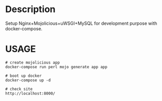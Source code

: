 # Description

Setup Nginx+Mojolicious+uWSGI+MySQL for development purpose with docker-compose.

# USAGE

    # create mojolicious app
    docker-compose run perl mojo generate app app

    # boot up docker
    docker-compose up -d

    # check site
    http://localhost:8000/
